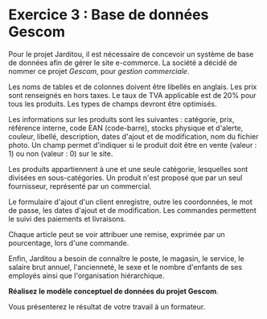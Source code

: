 # Exercice 3 : Base de données Gescom

Pour le projet Jarditou, il est nécessaire de concevoir un système de base de données afin de gérer le site e-commerce. La société a décidé de nommer ce projet _Gescom_, pour _gestion commerciale_. 

Les noms de tables et de colonnes doivent être libellés en anglais. Les prix sont renseignés en hors taxes. Le taux de TVA applicable est de 20% pour tous les produits. Les types de champs devront être optimisés.   

Les informations sur les produits sont les suivantes : catégorie, prix, référence interne, code EAN (code-barre), stocks physique et d'alerte, couleur, libellé, description, dates d'ajout et de modification, nom du fichier photo. Un champ permet d'indiquer si le produit doit être en vente  (valeur : 1) ou non (valeur : 0) sur le site. 

Les produits appartiennent à une et une seule catégorie, lesquelles sont divisées en sous-catégories. Un produit n'est proposé que par un seul fournisseur, représenté par un commercial. 

Le formulaire d'ajout d'un client enregistre, outre les coordonnées, le mot de passe, les dates d'ajout et de modification. Les commandes permettent le suivi des paiements et livraisons. 

Chaque article peut se voir attribuer une remise, exprimée par un pourcentage, lors d'une commande.  

Enfin, Jarditou a besoin de connaître le poste, le magasin, le service, le salaire brut annuel, l'ancienneté, le sexe et le nombre d'enfants de ses employés ainsi que l'organisation hiérarchique.  

**Réalisez le modèle conceptuel de données du projet Gescom**.

Vous présenterez le résultat de votre travail à un formateur.


 